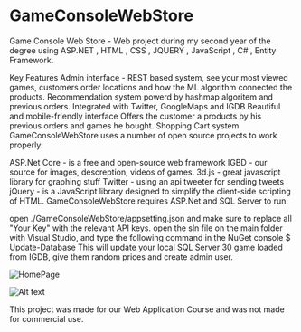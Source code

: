 # GameConsoleWebStore
Game Console Web Store - Web project during my second year of the degree using ASP.NET , HTML , CSS , JQUERY , JavaScript , C# , Entity Framework.


Key Features
Admin interface - REST based system, see your most viewed games, customers order locations and how the ML algorithm connected the products.
Recommendation system powerd by hashmap algoritem and previous orders.
Integrated with Twitter, GoogleMaps and IGDB
Beautiful and mobile-friendly interface
Offers the customer a products by his previous orders and games he bought.
Shopping Cart system
GameConsoleWebStore uses a number of open source projects to work properly:

ASP.Net Core - is a free and open-source web framework
IGBD - our source for images, descreption, videos of games.
3d.js - great javascript library for graphing stuff
Twitter - using an api tweeter for sending tweets
jQuery - is a JavaScript library designed to simplify the client-side scripting of HTML.
GameConsoleWebStore requires ASP.Net and SQL Server to run.

open ./GameConsoleWebStore/appsetting.json and make sure to replace all "Your Key" with the relevant API keys.
open the sln file on the main folder with Visual Studio, and type the following command in the NuGet console
$ Update-Database
This will update your local SQL Server 30 game loaded from IGDB, give them random prices and create admin user.

![HomePage](https://github.com/[HenBaliti]/[GameConsoleWebStore]/blob/[master]/HomePage.png?raw=true)

![Alt text](relative/path/to/HomePage.png?raw=true "Title")

This project was made for our Web Application Course and was not made for commercial use.
